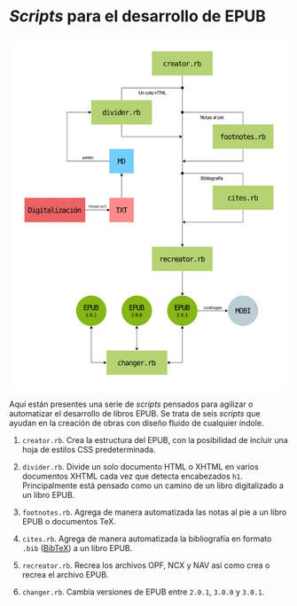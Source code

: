 # *Scripts* para el desarrollo de EPUB

![Flujo de trabajo](flujo-de-trabajo.jpg)

Aquí están presentes una serie de *scripts*
pensados para agilizar o automatizar el desarrollo
de libros EPUB. Se trata de seis *scripts* que
ayudan en la creación de obras con diseño fluido de
cualquier índole.

1. `creator.rb`. Crea la estructura del EPUB, con
la posibilidad de incluir una hoja de estilos CSS
predeterminada.

2. `divider.rb`. Divide un solo documento HTML o
XHTML en varios documentos XHTML cada vez que
detecta encabezados `h1`. Principalmente está
pensado como un camino de un libro digitalizado
a un libro EPUB.

3. `footnotes.rb`. Agrega de manera automatizada
las notas al pie a un libro EPUB o documentos
TeX.

4. `cites.rb`. Agrega de manera automatizada la
bibliografía en formato `.bib`
([BibTeX](http://www.bibtex.org/)) a un libro
EPUB.

5. `recreator.rb`. Recrea los archivos OPF, NCX y
NAV así como crea o recrea el archivo EPUB.

6. `changer.rb`. Cambia versiones de EPUB entre
`2.0.1`, `3.0.0` y `3.0.1`.
